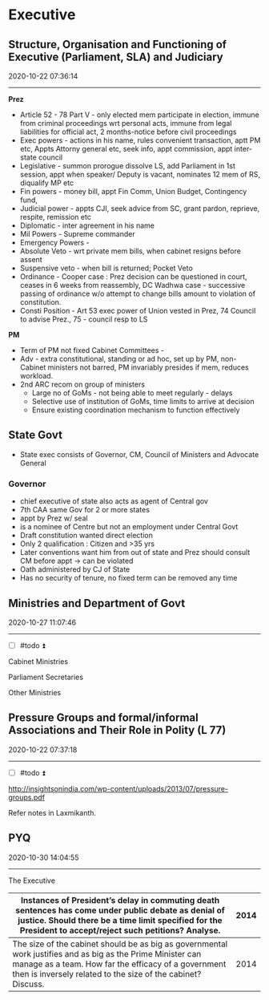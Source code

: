 # Executive

## Structure, Organisation and Functioning of Executive (Parliament, SLA) and Judiciary

2020-10-22 07:36:14

---

**Prez**

- Article 52 - 78 Part V - only elected mem participate in election, immune from criminal proceedings wrt personal acts, immune from legal liabilities for official act, 2 months-notice before civil proceedings
- Exec powers - actions in his name, rules convenient transaction, aptt PM etc, Appts Attorny general etc, seek info, appt commission, appt inter-state council
- Legislative - summon prorogue dissolve LS, add Parliament in 1st session, appt when speaker/ Deputy is vacant, nominates 12 mem of RS, diqualify MP etc
- Fin powers - money bill, appt Fin Comm, Union Budget, Contingency fund,
- Judicial power - appts CJI, seek advice from SC, grant pardon, reprieve, respite, remission etc
- Diplomatic - inter agreement in his name
- Mil Powers - Supreme commander
- Emergency Powers -
- Absolute Veto - wrt private mem bills, when cabinet resigns before assent
- Suspensive veto - when bill is returned; Pocket Veto
- Ordinance - Cooper case : Prez decision can be questioned in court, ceases in 6 weeks from reassembly, DC Wadhwa case - successive passing of ordinance w/o attempt to change bills amount to violation of constitution.
- Consti Position - Art 53 exec power of Union vested in Prez, 74 Council to advise Prez., 75 - council resp to LS

**PM**

- Term of PM not fixed
Cabinet Committees -
- Adv - extra constitutional, standing or ad hoc, set up by PM, non-Cabinet ministers not barred, PM invariably presides if mem, reduces workload.
- 2nd ARC recom on group of ministers
    - Large no of GoMs - not being able to meet regularly - delays
    - Selective use of institution of GoMs, time limits to arrive at decision
    - Ensure existing coordination mechanism to function effectively

## State Govt

- State exec consists of Governor, CM, Council of Ministers and Advocate General

### Governor

- chief executive of state also acts as agent of Central gov
- 7th CAA same Gov for 2 or more states
- appt by Prez w/ seal
- is a nominee of Centre but not an employment under Central Govt
- Draft constitution wanted direct election
- Only 2 qualification : Citizen and >35 yrs
- Later conventions want him from out of state and Prez should consult CM before appt -> can be violated
- Oath administered by CJ of State
- Has no security of tenure, no fixed term can be removed any time

## Ministries and Department of Govt

2020-10-27 11:07:46

---
- [ ] #todo ⏫

Cabinet Ministries

Parliament Secretaries

Other Ministries

## Pressure Groups and formal/informal Associations and Their Role in Polity (L 77)

2020-10-22 07:37:18

---

- [ ] #todo ⏫

<http://insightsonindia.com/wp-content/uploads/2013/07/pressure-groups.pdf>

Refer notes in Laxmikanth.

## PYQ

2020-10-30 14:04:55

---

The Executive

|     Instances of   President’s delay in commuting death sentences has come under public debate   as denial of justice. Should there be a time limit specified for the   President to accept/reject such petitions? Analyse.                                 |     2014    |
|-------------------------------------------------------------------------------------------------------------------------------------------------------------------------------------------------------------------------------------------------------------|-------------|
|     The size of the   cabinet should be as big as governmental work justifies and as big as the   Prime Minister can manage as a team. How far the efficacy of a government   then is inversely related to the size of the cabinet? Discuss.                |     2014    |
